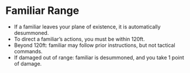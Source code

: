 # Familiar Range

- If a familiar leaves your plane of existence, it is automatically desummoned.
- To direct a familiar’s actions, you must be within 120ft.
- Beyond 120ft: familiar may follow prior instructions, but not tactical commands.
- If damaged out of range: familiar is desummoned, and you take 1 point of damage.
